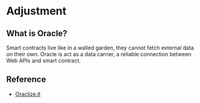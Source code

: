 # Adjustment

## What is Oracle?
Smart contracts live like in a walled garden, they cannot fetch external data on their own. Oracle is act as a data carrier, a reliable connection between Web APIs and smart contract.

## Reference 
- [Oraclize.it](http://www.oraclize.it/)
